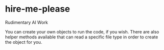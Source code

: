 # hire-me-please
Rudimentary AI Work

You can create your own objects to run the code, if you wish. There are also helper methods available that can read a specific file type in order to create the object for you.
